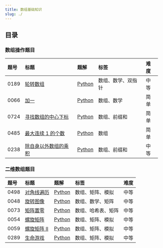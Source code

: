 ```yaml
---
title: 数组基础知识
slug: ./
---
```


## 目录

### 数组操作题目

| 题号 | 标题 | 题解 | 标签 | 难度 |
| :------ | :------ | :------ | :------ | :------ |
| 0189 | [轮转数组](https://leetcode.com/problems/rotate-array/) | [Python](./01-Array-Operation-Questions/01-189.Rotate%20Array.md) | 数组、数学、双指针 | 中等 |
| 0066 | [加一](https://leetcode.com/problems/plus-one/) | [Python](./) | 数组、数学 | 简单 |
| 0724 | [寻找数组的中心下标](https://leetcode.com/problems/find-pivot-index/) | [Python](./) | 数组、前缀和 | 简单 |
| 0485 | [最大连续 1 的个数](https://leetcode.com/problems/max-consecutive-ones/) | [Python](./) | 数组 | 简单 |
| 0238 | [除自身以外数组的乘积](https://leetcode.com/problems/product-of-array-except-self/) | [Python](./) | 数组、前缀和 | 中等 |

### 二维数组题目

| 题号 | 标题 | 题解 | 标签 | 难度 |
| :------ | :------ | :------ | :------ | :------ |
| 0498 | [对角线遍历](https://leetcode.com/problems/diagonal-traverse/) | [Python](./) | 数组、矩阵、模拟 | 中等 |
| 0048 | [旋转图像](https://leetcode.com/problems/rotate-image/) | [Python](./) | 数组、数学、矩阵 | 中等 |
| 0073 | [矩阵置零](https://leetcode.com/problems/set-matrix-zeroes/) | [Python](./) | 数组、哈希表、矩阵 | 中等 |
| 0054 | [螺旋矩阵](https://leetcode.com/problems/spiral-matrix/) | [Python](./) | 数组、矩阵、模拟 | 中等 |
| 0059 | [螺旋矩阵 II](https://leetcode.com/problems/spiral-matrix-ii/) | [Python](./) | 数组、矩阵、模拟 | 中等 |
| 0289 | [生命游戏](https://leetcode.com/problems/game-of-life/) | [Python](./) | 数组、矩阵、模拟 | 中等 |
